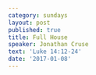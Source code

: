 ```yaml
---
category: sundays
layout: post
published: true
title: Full House
speaker: Jonathan Cruse
text: 'Luke 14:12-24'
date: '2017-01-08'
---
```

